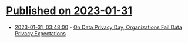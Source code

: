 # [Published on 2023-01-31](index.md)

* [2023-01-31, 03:48:00](https://soylentnews.org/article.pl?sid=23/01/30/1241214&from=rss) - [On Data Privacy Day, Organizations Fail Data Privacy Expectations](https://soylentnews.org/article.pl?sid=23/01/30/1241214&from=rss)
